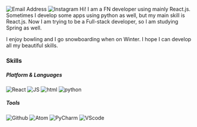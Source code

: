![Email Address](https://img.shields.io/badge/minggle0322@gmail.com-EA4335?style=flat-square&logo=Gmail&logoColor=white) ![Instagram](https://img.shields.io/badge/minggle0322-E4405F?style=flat-square&logo=Instagram&logoColor=white)
Hi! I am a FN developer using mainly React.js.
Sometimes I develop some apps using python as well, but my main skill is React.js.
Now I am trying to be a Full-stack developer, so I am studying Spring as well.

I enjoy bowling and I go snowboarding when on Winter.
I hope I can develop all my beautiful skills.

### Skills

##### Platform & Languages
![React](https://img.shields.io/badge/React-61DAFB?style=flat-square&logo=React&logoColor=white) ![JS](https://img.shields.io/badge/JS-F7DF1E?style=flat-square&logo=JSS&logoColor=white) ![html](https://img.shields.io/badge/CSS-E34F26?style=flat-square&logo=CSS3&logoColor=white) ![python](https://img.shields.io/badge/Python-3776AB?style=flat-square&logo=Python&logoColor=white)
##### Tools

![Github](https://img.shields.io/badge/Github-181717?style=flat-square&logo=Github&logoColor=white) ![Atom](https://img.shields.io/badge/Atom-66595C?style=flat-square&logo=Atom&logoColor=white) ![PyCharm](https://img.shields.io/badge/PyCharm-000000?style=flat-square&logo=PyCharm&logoColor=white) ![VScode](https://img.shields.io/badge/VScode-5C2D91?style=flat-square&logo=Visual-Studio&logoColor=white)
